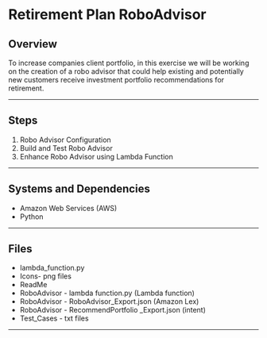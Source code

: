 # Retirement Plan RoboAdvisor

## Overview

To increase companies client portfolio, in this exercise we will be working on the creation of a robo advisor that could help existing and potentially new customers receive investment portfolio recommendations for retirement. 
_____
## Steps

1. Robo Advisor Configuration
2. Build and Test Robo Advisor
3. Enhance Robo Advisor using Lambda Function

_____
## Systems and Dependencies 

- Amazon Web Services (AWS)
- Python

_____
## Files  

- lambda_function.py
- Icons- png files
- ReadMe
- RoboAdvisor - lambda function.py (Lambda function)
- RoboAdvisor - RoboAdvisor_Export.json (Amazon Lex)
- RoboAdvisor - RecommendPortfolio _Export.json (intent)
- Test_Cases - txt files

_____
